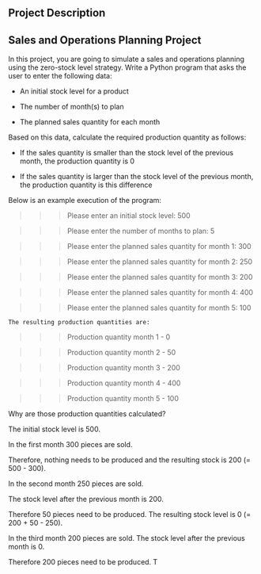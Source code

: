 ## Project Description

## Sales and Operations Planning Project



In this project, you are going to simulate a sales and operations planning using the zero-stock level strategy. Write a Python program that asks the user to enter the following data:

- An initial stock level for a product

- The number of month(s) to plan

- The planned sales quantity for each month

Based on this data, calculate the required production quantity as follows:

- If the sales quantity is smaller than the stock level of the previous month, the production quantity is 0

- If the sales quantity is larger than the stock level of the previous month, the production quantity is this difference

Below is an example execution of the program:

>>> Please enter an initial stock level: 500

>>> Please enter the number of months to plan: 5

>>> Please enter the planned sales quantity for month 1: 300

>>> Please enter the planned sales quantity  for month 2: 250

>>> Please enter the planned sales quantity  for month 3: 200

>>> Please enter the planned sales quantity  for month 4: 400

>>> Please enter the planned sales quantity  for month 5: 100




`The resulting production quantities are:`


>>> Production quantity month 1 - 0


>>> Production quantity month 2 - 50


>>> Production quantity month 3 - 200


>>> Production quantity month 4 - 400


>>> Production quantity month 5 - 100



Why are those production quantities calculated?

 The initial stock level is 500. 

In the first month 300 pieces are sold. 

Therefore, nothing needs to be produced and the resulting stock is 200 (= 500 - 300). 

In the second month 250 pieces are sold. 

The stock level after the previous month is 200. 

Therefore 50 pieces need to be produced. The resulting stock level is 0 (= 200 + 50 - 250). 

In the third month 200 pieces are sold. The stock level after the previous month is 0. 

Therefore 200 pieces need to be produced. T